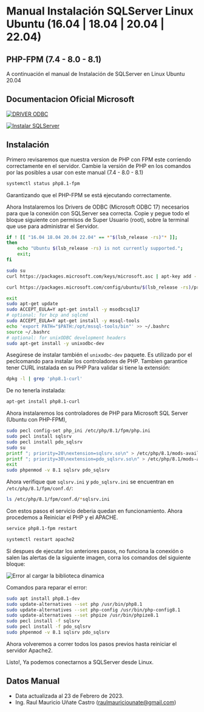 
# Manual Instalación SQLServer Linux Ubuntu (16.04 | 18.04 | 20.04 | 22.04)
## PHP-FPM (7.4 - 8.0 - 8.1)

A continuación el manual de Instalación de SQLServer en Linux Ubuntu 20.04

## Documentacion Oficial Microsoft

[![DRIVER ODBC](https://i.ibb.co/x1NxJR8/ODBC.png)](https://learn.microsoft.com/en-us/sql/connect/odbc/linux-mac/installing-the-microsoft-odbc-driver-for-sql-server?view=sql-server-ver16&tabs=alpine18-install%2Calpine17-install%2Cdebian8-install%2Credhat7-13-install%2Crhel7-offline)

[![Instalar SQLServer](https://i.ibb.co/80132v4/SQLServer.png)](https://learn.microsoft.com/en-us/sql/connect/php/installation-tutorial-linux-mac?view=sql-server-ver16)

## Instalación

Primero revisaremos que nuestra version de PHP con FPM este corriendo correctamente en el servidor.
Cambie la versión de PHP en los comandos por las posibles a usar con este manual (7.4 - 8.0 - 8.1)

```bash
systemctl status php8.1-fpm
```

Garantizando que el PHP-FPM se está ejecutando correctamente.

Ahora Instalaremos los Drivers de ODBC (Microsoft ODBC 17) necesarios para que la conexión con SQLServer sea correcta. Copie y pegue todo el bloque siguiente con permisos de Super Usuario (root), sobre la terminal que use para administrar el Servidor.

```bash
if ! [[ "16.04 18.04 20.04 22.04" == *"$(lsb_release -rs)"* ]];
then
    echo "Ubuntu $(lsb_release -rs) is not currently supported.";
    exit;
fi

sudo su
curl https://packages.microsoft.com/keys/microsoft.asc | apt-key add -

curl https://packages.microsoft.com/config/ubuntu/$(lsb_release -rs)/prod.list > /etc/apt/sources.list.d/mssql-release.list

exit
sudo apt-get update
sudo ACCEPT_EULA=Y apt-get install -y msodbcsql17
# optional: for bcp and sqlcmd
sudo ACCEPT_EULA=Y apt-get install -y mssql-tools
echo 'export PATH="$PATH:/opt/mssql-tools/bin"' >> ~/.bashrc
source ~/.bashrc
# optional: for unixODBC development headers
sudo apt-get install -y unixodbc-dev
```

Asegúrese de instalar también el `unixodbc-dev` paquete. Es utilizado por el peclcomando para instalar los controladores de PHP.
Tambien garantice tener CURL instalada en su PHP 
Para validar si tiene la extensión:

```bash
dpkg -l | grep 'php8.1-curl'
```

De no tenerla instalada:
```bash
apt-get install php8.1-curl
```

Ahora instalaremos los controladores de PHP para Microsoft SQL Server (Ubuntu con PHP-FPM), 

```bash
sudo pecl config-set php_ini /etc/php/8.1/fpm/php.ini
sudo pecl install sqlsrv
sudo pecl install pdo_sqlsrv
sudo su
printf "; priority=20\nextension=sqlsrv.so\n" > /etc/php/8.1/mods-available/sqlsrv.ini
printf "; priority=30\nextension=pdo_sqlsrv.so\n" > /etc/php/8.1/mods-available/pdo_sqlsrv.ini
exit
sudo phpenmod -v 8.1 sqlsrv pdo_sqlsrv
```

Ahora verifique que `sqlsrv.ini` y `pdo_sqlsrv.ini` se encuentran en `/etc/php/8.1/fpm/conf.d/`:

```bash
ls /etc/php/8.1/fpm/conf.d/*sqlsrv.ini
```

Con estos pasos el servicio deberia quedan en funcionamiento.
Ahora procedemos a Reiniciar el PHP y el APACHE.

```bash
service php8.1-fpm restart
```

```bash
systemctl restart apache2
```

Si despues de ejecutar los anteriores pasos, no funciona la conexión o salen las alertas de la siguiente imagen, corra los comandos del siguiente bloque:

![Error al cargar la biblioteca dinamica](https://i.ibb.co/3yPxFrz/Captura-de-pantalla-2023-02-23-a-la-s-8-12-42-a-m.png)

Comandos para reparar el error:

```bash
sudo apt install php8.1-dev
sudo update-alternatives --set php /usr/bin/php8.1
sudo update-alternatives --set php-config /usr/bin/php-config8.1
sudo update-alternatives --set phpize /usr/bin/phpize8.1
sudo pecl install -f sqlsrv
sudo pecl install -f pdo_sqlsrv
sudo phpenmod -v 8.1 sqlsrv pdo_sqlsrv
```

Ahora volveremos a correr todos los pasos previos hasta reiniciar el servidor Apache2.

Listo!, Ya podemos conectarnos a SQLServer desde Linux.

## Datos Manual

- Data actualizada al 23 de Febrero de 2023.
- Ing. Raul Mauricio Uñate Castro (raulmauriciounate@gmail.com)